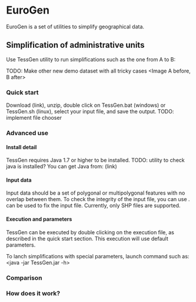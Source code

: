 # EuroGen
EuroGen is a set of utilities to simplify geographical data.

## Simplification of administrative units

Use TessGen utility to run simplifications such as the one from A to B:

TODO: Make other new demo dataset with all tricky cases
<Image A before, B after>

### Quick start

Download (link), unzip, double click on TessGen.bat (windows) or TessGen.sh (linux), select your input file, and save the output.
TODO: implement file chooser

### Advanced use

#### Install detail

TessGen requires Java 1.7 or higher to be installed.
TODO: utility to check java is installed?
You can get Java from: (link)

#### Input data

Input data should be a set of polygonal or multipolygonal features with no overlap between them. To check the integrity of the input file, you can use <TODO>. <TODO> can be used to fix the input file. Currently, only SHP files are supported.

#### Execution and parameters

TessGen can be executed by double clicking on the execution file, as described in the quick start section. This execution will use default parameters.

To lanch simplifications with special parameters, launch command such as:
<java -jar TessGen.jar -h>

<table>


### Comparison


### How does it work?

